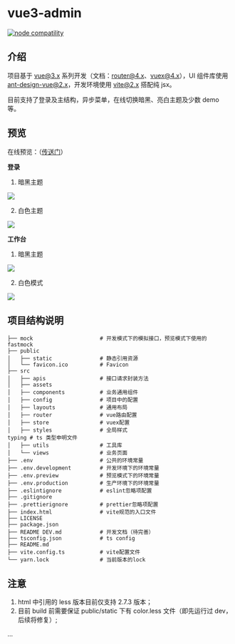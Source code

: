# vue3-admin

<p>
  <a href="https://nodejs.org/en/about/releases/"><img src="https://img.shields.io/badge/node-%3E=14.0.0-green.svg" alt="node compatility"></a>
</p>

## 介绍

项目基于 [vue@3.x](https://v3.cn.vuejs.org/guide) 系列开发（文档：[router@4.x](https://next.router.vuejs.org/zh/guide/index.html)、[vuex@4.x](https://next.vuex.vuejs.org/)），UI 组件库使用 [ant-design-vue@2.x](https://2x.antdv.com/components/overview-cn/)，开发环境使用 [vite@2.x](https://cn.vitejs.dev/) 搭配纯 jsx。

目前支持了登录及主结构，异步菜单，在线切换暗黑、亮白主题及少数 demo 等。

## 预览

在线预览：（<a href="https://zhoubangfu.github.io/vue3-admin" target="_blank">传送门</a>）

**登录**

1. 暗黑主题

![](https://p1-juejin.byteimg.com/tos-cn-i-k3u1fbpfcp/de997518c37f46a4b26f0939e0048214~tplv-k3u1fbpfcp-watermark.image)

2. 白色主题

![](https://p9-juejin.byteimg.com/tos-cn-i-k3u1fbpfcp/640fbc6da1a64ecab84372696c0f7a7e~tplv-k3u1fbpfcp-watermark.image)

**工作台**

1. 暗黑主题

![](https://p9-juejin.byteimg.com/tos-cn-i-k3u1fbpfcp/4e1a1f24e35647cc933725fffb73559c~tplv-k3u1fbpfcp-watermark.image)

2. 白色模式

![](https://p3-juejin.byteimg.com/tos-cn-i-k3u1fbpfcp/7faf73feba0d407d8bbd07891e2c34fe~tplv-k3u1fbpfcp-watermark.image)

## 项目结构说明

```
├── mock                     # 开发模式下的模拟接口，预览模式下使用的fastmock
├── public
│   ├── static               # 静态引用资源
│   └── favicon.ico          # Favicon
├── src
│   ├── apis                 # 接口请求封装方法
│   ├── assets
│   ├── components           # 业务通用组件
│   ├── config               # 项目中的配置
│   ├── layouts              # 通用布局
│   ├── router               # vue路由配置
│   ├── store                # vuex配置
│   ├── styles               # 全局样式
typing # ts 类型申明文件
│   ├── utils                # 工具库
│   └── views                # 业务页面
├── .env                     # 公共的环境常量
├── .env.development         # 开发环境下的环境常量
├── .env.preview             # 预览模式下的环境常量
├── .env.production          # 生产环境下的环境常量
├── .eslintignore            # eslint忽略项配置
├── .gitignore
├── .prettierignore          # prettier忽略项配置
├── index.html               # vite规范的入口文件
├── LICENSE
├── package.json
├── README DEV.md            # 开发文档（待完善）
├── tsconfig.json            # ts config
├── README.md
├── vite.config.ts           # vite配置文件
└── yarn.lock                # 当前版本的lock
```

## 注意

1. html 中引用的 less 版本目前仅支持 2.7.3 版本；
2. 目前 build 前需要保证 public/static 下有 color.less 文件（即先运行过 dev，后续将修复）;

...
